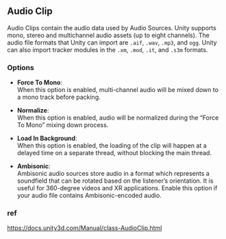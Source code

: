 ## Audio Clip

Audio Clips contain the audio data used by Audio Sources. Unity supports mono, stereo and multichannel audio assets (up to eight channels). The audio file formats that Unity can import are `.aif`, `.wav`, `.mp3`, and `ogg`. Unity can also import tracker modules in the `.xm`, `.mod`, `.it`, and `.s3m` formats.

### Options
- **Force To Mono**: \
  When this option is enabled, multi-channel audio will be mixed down to a mono track before packing.

- **Normalize**: \
  When this option is enabled, audio will be normalized during the “Force To Mono” mixing down process.

- **Load In Background**: \
  When this option is enabled, the loading of the clip will happen at a delayed time on a separate thread, without blocking the main thread.

- **Ambisonic**: \
  Ambisonic audio sources store audio in a format which represents a soundfield that can be rotated based on the listener’s orientation. It is useful
  for 360-degree videos and XR applications. Enable this option if your audio file contains Ambisonic-encoded audio.

### ref
https://docs.unity3d.com/Manual/class-AudioClip.html
